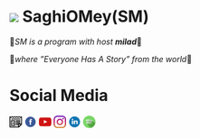 # [<img src="SM.ico" width="95" />](https://saghiomey.netlify.app/) SaghiOMey(SM)

💎*SM is a program with host **milad***💎

💫*where ”Everyone Has A Story” from the world*💫

# Social Media

[<img src="google-news-svgrepo-com.svg" width="22" />](https://news.google.com/s/CBIw6YXAwrEB?sceid=US:en&sceid=US:en&r=0&oc=1) 
[<img src="facebook-svgrepo-com.svg" width="22" />](https://www.facebook.com/profile.php?id=100089930657614)
[<img src="youtube-color-svgrepo-com.svg" width="22" />](https://www.youtube.com/channel/UCCsIc3DO4eWMO2TlyRxxQSQ)
[<img src="instagram-svgrepo-com.svg" width="22" />](https://www.instagram.com/milad_podcast/)
[<img src="linkedin-1-svgrepo-com.svg" width="22" />](https://www.linkedin.com/company/saghiomey/)
[<img src="spotify-svgrepo-com.svg" width="22" />](https://open.spotify.com/show/6ObUzf2m0OtJNyVvNvwIVp)




